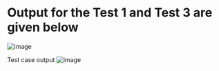 # Output for the Test 1 and Test 3 are given below 
![image](https://github.com/user-attachments/assets/d429dda0-9585-4e4d-abf0-795d76a2a929)

Test case output
![image](https://github.com/user-attachments/assets/7ba8d326-5ac0-444b-a4df-002a1c7f0639)


